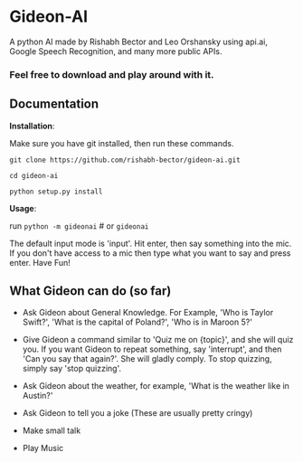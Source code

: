 # Gideon-AI
A python AI made by Rishabh Bector and Leo Orshansky using api.ai, Google Speech Recognition, and many more public APIs.
### Feel free to download and play around with it.



## Documentation ##

__Installation__:

Make sure you have git installed, then run these commands.

`git clone https://github.com/rishabh-bector/gideon-ai.git`

`cd gideon-ai`

`python setup.py install`

__Usage__:

run `python -m gideonai` # or `gideonai` 

The default input mode is 'input'. Hit enter, then say something into the mic. If you don't have access to a mic then type what you want to say and press enter. Have Fun!

## What Gideon can do (so far) ##

* Ask Gideon about General Knowledge. For Example, 'Who is Taylor Swift?', 'What is the capital of Poland?', 'Who is in Maroon 5?'

* Give Gideon a command similar to 'Quiz me on {topic}', and she will quiz you. If you want Gideon to repeat something, say 'interrupt', and then 'Can you say that again?'. She will gladly comply. To stop quizzing, simply say 'stop quizzing'.

* Ask Gideon about the weather, for example, 'What is the weather like in Austin?'

* Ask Gideon to tell you a joke (These are usually pretty cringy)

* Make small talk

* Play Music


